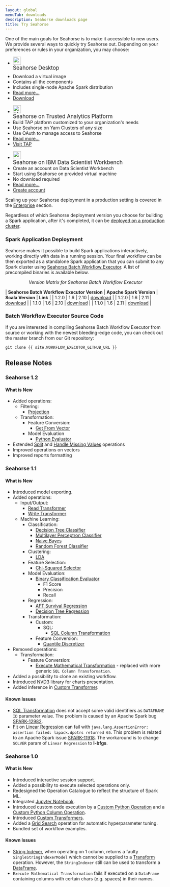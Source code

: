 ```yaml
---
layout: global
menuTab: downloads
description: Seahorse downloads page
title: Try Seahorse
---
```


One of the main goals for Seahorse is to make it accessible to new users.
We provide several ways to quickly try Seahorse out.
Depending on your preferences or rules in your organization, you may choose:

<section class="deployment-section">
  <div class="row white">
    <div class="block">
      <div class="col-xs-12 col-sm-6 col-md-4">
        <ul class="deployment">
          <li class="header">
            <div class="wrapper">
              <div>
                <img src="/img/logo.png" height="25px" alt="" />
              </div>
              <div style="height:2em">
                <big>Seahorse Desktop</big>
              </div>
            </div>
          </li>
          <li>Download a virtual image</li>
          <li>Contains all the components</li>
          <li>Includes single-node Apache Spark distribution</li>
          <li><a href="desktop_overview.html">Read more...</a></li>
          <li>
            <a target="_blank" href="//deepsense.io/get-seahorse" class="btn btn-primary active">Download</a>
          </li>
        </ul>
      </div>
      <div class="col-xs-12 col-sm-6 col-md-4">
        <ul class="deployment">
          <li class="header">
            <div class="wrapper">
              <div>
                <img src="../img/tap.png" alt="TAP" height="25px" />
              </div>
              <div>
                <big>Seahorse on Trusted Analytics Platform</big>
              </div>
            </div>
          </li>
          <li>Build TAP platform customized to your organization's needs</li>
          <li>Use Seahorse on Yarn Clusters of any size</li>
          <li>Use OAuth to manage access to Seahorse</li>
          <li><a href="tap_overview.html">Read more...</a></li>
          <li>
            <a target="_blank" href="http://trustedanalytics.org/" class="btn btn-primary active">Visit TAP </a>
          </li>
        </ul>
      </div>
      <div class="col-xs-12 col-sm-6 col-md-4">
        <ul class="deployment">
          <li class="header">
            <div class="wrapper">
              <div>
                <img src="/img/ibm_workbench.png" height="25px" alt="" />
              </div>
              <div>
                <big>Seahorse on IBM Data Scientist Workbench</big>
              </div>
            </div>
          </li>
          <li>Create an account on Data Scientist Workbench</li>
          <li>Start using Seahorse on provided virtual machine</li>
          <li>No download required</li>
          <li><a href="dswb_overview.html">Read more...</a></li>
          <li>
            <a target="_blank" href="https://datascientistworkbench.com/" class="btn btn-primary active">Create account</a>
          </li>
        </ul>
      </div>
    </div>
  </div>
</section>

Scaling up your Seahorse deployment in a production setting is covered in the
[Enterprise](../enterprise.html) section.

Regardless of which Seahorse deployment version you choose for building a Spark application,
after it's completed, it can be [deployed on a production cluster](#spark-application-deployment).

### Spark Application Deployment

Seahorse makes it possible to build Spark applications interactively,
working directly with data in a running session. Your final workflow can be then exported
as a standalone Spark application that you can submit to any Spark cluster using
[Seahorse Batch Workflow Executor](/internal/batch_workflow_executor_overview.html).
A list of precompiled binaries is available below.

<p style="text-align: center; font-style: italic">Version Matrix for Seahorse Batch Workflow Executor</p>


| **Seahorse Batch Workflow Executor Version** | **Apache Spark Version** | **Scala Version** | **Link** |
| 1.2.0 | 1.6 | 2.10 | <a target="_blank" href="https://s3.amazonaws.com/workflowexecutor/releases/1.2.0/workflowexecutor_2.10-1.2.0.jar">download</a> |
| 1.2.0 | 1.6 | 2.11 | <a target="_blank" href="https://s3.amazonaws.com/workflowexecutor/releases/1.2.0/workflowexecutor_2.11-1.2.0.jar">download</a> |
| 1.1.0 | 1.6 | 2.10 | <a target="_blank" href="https://s3.amazonaws.com/workflowexecutor/releases/1.1.0/workflowexecutor_2.10-1.1.0.jar">download</a> |
| 1.1.0 | 1.6 | 2.11 | <a target="_blank" href="https://s3.amazonaws.com/workflowexecutor/releases/1.1.0/workflowexecutor_2.11-1.1.0.jar">download</a> |

### Batch Workflow Executor Source Code

If you are interested in compiling Seahorse Batch Workflow Executor from source or working with the newest
bleeding-edge code, you can check out the master branch from our Git repository:

```
git clone {{ site.WORKFLOW_EXECUTOR_GITHUB_URL }}
```

## Release Notes

### Seahorse 1.2

#### What is New
* Added operations:
  * Filtering:
    * [Projection](docs/1.2/operations/projection.html)
  * Transformation:
    * Feature Conversion:
      * [Get From Vector](docs/1.2/operations/get_from_vector.html)
    * Model Evaluation
      * [Python Evaluator](docs/1.2/operations/python_evaluator.html)
* Extended [Split](docs/1.2/operations/split.html) and [Handle Missing Values](docs/1.2/operations/handle_missing_values.html) operations
* Improved operations on vectors
* Improved reports formatting

### Seahorse 1.1

#### What is New
* Introduced model exporting.
* Added operations:
  * Input/Output:
    * [Read Transformer](docs/1.1/operations/read_transformer.html)
    * [Write Transformer](docs/1.1/operations/write_transformer.html)
  * Machine Learning:
    * Classification:
      * [Decision Tree Classifier](docs/1.1/operations/decision_tree_classifier.html)
      * [Multilayer Perceptron Classifier](docs/1.1/operations/multilayer_perceptron_classifier.html)
      * [Naive Bayes](docs/1.1/operations/naive_bayes.html)
      * [Random Forest Classifier](docs/1.1/operations/random_forest_classifier.html)
    * Clustering:
      * [LDA](docs/1.1/operations/lda.html)
    * Feature Selection:
      * [Chi-Squared Selector](docs/1.1/operations/chi-squared_selector.html)
    * Model Evaluation:
      * [Binary Classification Evaluator](docs/1.1/operations/binary_classification_evaluator.html)
        * F1 Score
        * Precision
        * Recall
    * Regression:
      * [AFT Survival Regression](docs/1.1/operations/aft_survival_regression.html)
      * [Decision Tree Regression](docs/1.1/operations/decision_tree_regression.html)
    * Transformation:
      * Custom:
        * SQL:
          * [SQL Column Transformation](docs/1.1/operations/sql_column_transformation.html)
      * Feature Conversion:
        * [Quantile Discretizer](docs/1.1/operations/quantile_discretizer.html)
* Removed operations:
  * Transformation:
    * Feature Conversion:
      * [Execute Mathematical Transformation](docs/1.0/operations/execute_mathematical_transformation.html) - replaced with more generic `SQL Column Transformation`.
* Added a possibility to clone an existing workflow.
* Introduced <a target="_blank" href="http://nvd3.org/">NVD3</a> library for charts presentation.
* Added inference in [Custom Transformer](docs/1.1/operations/create_custom_transformer.html).

#### Known Issues
* [SQL Transformation](docs/1.1/operations/sql_transformation.html) does not accept some valid identifiers as `DATAFRAME ID` parameter value.
The problem is caused by an Apache Spark bug <a target="_blank" href="https://issues.apache.org/jira/browse/SPARK-12982">SPARK-12982</a>.
* [Fit](docs/1.1/operations/fit.html) on [Linear Regression](docs/1.1/operations/linear_regression.html) can fail with
`java.lang.AssertionError: assertion failed: lapack.dpotrs returned 65`.
This problem is related to an Apache Spark issue <a target="_blank" href="https://issues.apache.org/jira/browse/SPARK-11918">SPARK-11918</a>.
The workaround is to change `SOLVER` param of `Linear Regression` to **l-bfgs**.



### Seahorse 1.0

#### What is New
* Introduced interactive session support.
* Added a possibility to execute selected operations only.
* Redesigned the Operation Catalogue to reflect the structure of Spark ML.
* Integrated <a target="_blank" href="http://jupyter.org/">Jupyter Notebook</a>.
* Introduced custom code execution by a [Custom Python Operation](docs/1.0/operations/custom_python_operation.html)
and a [Custom Python Column Operation](docs/1.0/operations/custom_python_column_operation.html).
* Introduced [Custom Transformers](docs/1.0/operations/create_custom_transformer.html).
* Added a [Grid Search](docs/1.0/operations/grid_search.html) operation for automatic hyperparameter tuning.
* Bundled set of workflow examples.

#### Known Issues
* [String Indexer](docs/1.0/operations/string_indexer.html), when operating on 1 column, returns a faulty `SingleStringIndexerModel`
which cannot be supplied to a [Transform](docs/1.0/operations/transform.html) operation. However, the `StringIndexer`
still can be used to transform a [DataFrame](docs/1.0/classes/dataframe.html).
* `Execute Mathematical Transformation` fails if executed on a `DataFrame` containing columns
with certain chars (e.g. spaces) in their names.

